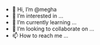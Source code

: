- 👋 Hi, I’m @megha
- 👀 I’m interested in ...
- 🌱 I’m currently learning ...
- 💞️ I’m looking to collaborate on ...
- 📫 How to reach me ...

<!---
meghailo/meghailo is a ✨ special ✨ repository because its `README.md` (this file) appears on your GitHub profile.
You can click the Preview link to take a look at your changes.
--->
